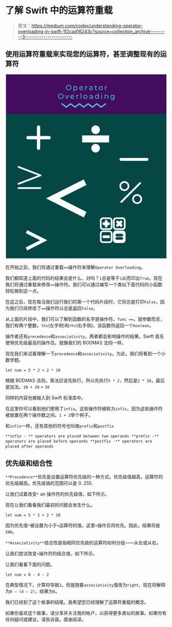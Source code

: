 # 了解 Swift 中的运算符重载

> 原文：<https://medium.com/codex/understanding-operator-overloading-in-swift-1f2cad16243c?source=collection_archive---------3----------------------->

## 使用运算符重载来实现您的运算符，甚至调整现有的运算符

![](img/90a5f37a9c51d3595352cc7e3678c797.png)

在开始之前，我们将通过重载`==`操作符来理解`Operator Overloading`。

我们都知道上面的代码的结果会是什么，对吗？`1`总是等于`1`从而印出`True`。现在我们将通过重载来修改`==`操作符。我们可以通过编写一个类似下面代码的小函数轻松做到这一点。

在这之后，现在每当我们运行我们的第一个代码片段时，它将总是打印`False`，因为我们已经修改了`==`操作符以总是返回`false`。

从上面的片段中，我们可以了解到函数的名字是操作符。`func ==`。就参数而言，我们有两个整数。`lhs`(左手侧)和`rhs`(右手侧)。该函数将返回一个`boolean`。

操作者还有`precedence`和`associativity`，两者都会影响操作的结果。Swift 首先使用优先级最高的操作员。就像我们的 BODMAS 法则一样。

现在我们来试着理解一下`precedence`和`associativity`。为此，我们将看到一个小数学题。

```
let num = 5 * 2 + 2 * 10
```

根据 BODMAS 法则，乘法应该先执行，所以先执行`5 * 2`，然后是`2 * 10`，最后是加法。`10 + 20` = `30`

同样的内容也被输入到 Swift 标准库中。

在这里你可以看到他们使用了`infix`。这些操作符被称为`infix`，因为这些操作符被放置在两个操作数之间。`1 + 2`举个例子。

和`infix`一样，还有其他的符号也叫做`prefix`和`postfix`

```
**infix - ** operators are placed between two operands **prefix -** operators are placed before operands **postfix -** operators are placed after operands
```

## 优先级和结合性

`**Precedence**`优先是设置运算符优先级的一种方式。优先级值越高，运算符的优先级越高。优先级值的范围可以是 0..255.

让我们试着改变`*` an 操作符的优先级值，如下所示。

现在让我们看看我们最初的问题会发生什么。

```
let num = 5 * 2 + 2 * 10
```

因为优先值`*`被设置为小于`+`运算符的值。这里`+`操作员将优先。因此，结果将是`200`。

`**Associativity**`结合性是指相同优先级的运算符如何分组——从左或从右。

让我们尝试改变`+`操作符的结合值，如下所示。

让我们看看下面的问题。

```
let num = 8 - 4 - 2
```

在典型情况下，计算将导致`2`。但是随着`associativity`值改为`right`，现在将解释为`8 — (4 — 2)`，结果为`6`。

我们已经到了这个故事的结尾。我希望您已经理解了运算符重载的概念。

如果你喜欢这个故事，请分享并关注我的帐户，以获得更多类似的故事。如果你有任何疑问或建议，请告诉我。感谢阅读。
